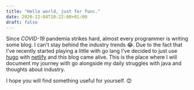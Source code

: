 ```yaml
---
title: "Hello world, just for func."
date: 2020-12-04T10:22:00+01:00
draft: false
---
```


Since *COVID-19* pandemia strikes hard, almost every programmer is writing some blog. I can't stay behind the industry trends 😂.
Due to the fact that I've recently started playing a little with go lang I've decided to just use [hugo][1] with [netlify][2] and this blog came alive.
This is the place where I will document my journey with go alongside my daily struggles with java and thoughts about industry.
    
I hope you will find something useful for yourself. 😊 

[1]:https://gohugo.io/
[2]:https://www.netlify.com/